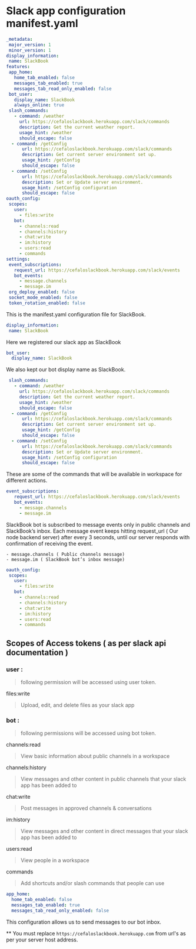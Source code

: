 # Slack app configuration manifest.yaml

```yaml
_metadata:
 major_version: 1
 minor_version: 1
display_information:
 name: SlackBook
features:
 app_home:
   home_tab_enabled: false
   messages_tab_enabled: true
   messages_tab_read_only_enabled: false
 bot_user:
   display_name: SlackBook
   always_online: true
 slash_commands:
   - command: /weather
     url: https://cefaloslackbook.herokuapp.com/slack/commands
     description: Get the current weather report.
     usage_hint: /weather
     should_escape: false
  - command: /getConfig
      url: https://cefaloslackbook.herokuapp.com/slack/commands
      description: Get current server environment set up.
      usage_hint: /getConfig
      should_escape: false
  - command: /setConfig
      url: https://cefaloslackbook.herokuapp.com/slack/commands
      description: Set or Update server environment.
      usage_hint: /setConfig configuration
      should_escape: false
oauth_config:
 scopes:
   user:
     - files:write
   bot:
     - channels:read
     - channels:history
     - chat:write
     - im:history
     - users:read
     - commands
settings:
 event_subscriptions:
   request_url: https://cefaloslackbook.herokuapp.com/slack/events
   bot_events:
     - message.channels
     - message.im
 org_deploy_enabled: false
 socket_mode_enabled: false
 token_rotation_enabled: false
 ```


This is the manifest.yaml configuration file for SlackBook. 
```yaml
display_information:
 name: SlackBook
 ```

Here we registered our slack app as SlackBook 

```yaml
bot_user:
  display_name: SlackBook
```

We also kept our bot display name as SlackBook. 

```yaml
 slash_commands:
   - command: /weather
     url: https://cefaloslackbook.herokuapp.com/slack/commands
     description: Get the current weather report.
     usage_hint: /weather
     should_escape: false
  - command: /getConfig
      url: https://cefaloslackbook.herokuapp.com/slack/commands
      description: Get current server environment set up.
      usage_hint: /getConfig
      should_escape: false
  - command: /setConfig
      url: https://cefaloslackbook.herokuapp.com/slack/commands
      description: Set or Update server environment.
      usage_hint: /setConfig configuration
      should_escape: false
```

These are some of the commands that will be available in workspace for different actions.

```yaml
event_subscriptions:
   request_url: https://cefaloslackbook.herokuapp.com/slack/events
   bot_events:
     - message.channels
     - message.im
```
SlackBook bot is subscribed to  message events only in public channels and SlackBook’s inbox. Each message event keeps hitting request_url ( Our node backend server) after every 3 seconds, until our server responds with confirmation of receiving the event.

	- message.channels ( Public channels message)
	- message.im ( SlackBook bot’s inbox message)

```yaml
oauth_config:
 scopes:
   user:
     - files:write
   bot:
     - channels:read
     - channels:history
     - chat:write
     - im:history
     - users:read
     - commands
```


## Scopes of Access tokens ( as per slack api documentation )

### user :
> following permission will be accessed using user token.

  files:write 
  > Upload, edit, and delete files as your slack app

### bot :
> following permissions will be accessed using bot token.

  channels:read 
  > View basic information about public channels in a workspace 

  channels:history 
  > View messages and other content in public channels that your slack app has been added to  

  chat:write  
  > Post messages in approved channels & conversations  

  im:history 
  > View messages and other content in direct messages that your slack app has been added to 

  users:read 
  > View people in a workspace

  commands 
  > Add shortcuts and/or slash commands that people can use
 
 ```yaml
 app_home:
   home_tab_enabled: false
   messages_tab_enabled: true
   messages_tab_read_only_enabled: false
```
This configuration allows us to send messages to our bot inbox. 

** You must replace `https://cefaloslackbook.herokuapp.com` from url's as per your server host address.
